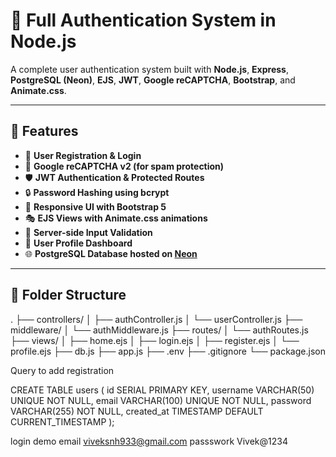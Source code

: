 # 🔐 Full Authentication System in Node.js

A complete user authentication system built with **Node.js**, **Express**, **PostgreSQL (Neon)**, **EJS**, **JWT**, **Google reCAPTCHA**, **Bootstrap**, and **Animate.css**.

---

## 🚀 Features

- 🔐 **User Registration & Login**
- 🧠 **Google reCAPTCHA v2 (for spam protection)**
- 🛡️ **JWT Authentication & Protected Routes**
- 🔒 **Password Hashing using bcrypt**
- 🎨 **Responsive UI with Bootstrap 5**
- 🎭 **EJS Views with Animate.css animations**
- 🧪 **Server-side Input Validation**
- 📅 **User Profile Dashboard**
- 🌐 **PostgreSQL Database hosted on [Neon](https://neon.tech)**

---

## 📁 Folder Structure

.
├── controllers/
│   ├── authController.js
│   └── userController.js
├── middleware/
│   └── authMiddleware.js
├── routes/
│   └── authRoutes.js
├── views/
│   ├── home.ejs
│   ├── login.ejs
│   ├── register.ejs
│   └── profile.ejs
├── db.js
├── app.js
├── .env
├── .gitignore
└── package.json





Query to add registration

CREATE TABLE users (
    id SERIAL PRIMARY KEY,
    username VARCHAR(50) UNIQUE NOT NULL,
    email VARCHAR(100) UNIQUE NOT NULL,
    password VARCHAR(255) NOT NULL,
    created_at TIMESTAMP DEFAULT CURRENT_TIMESTAMP
);


login demo email viveksnh933@gmail.com passswork Vivek@1234
